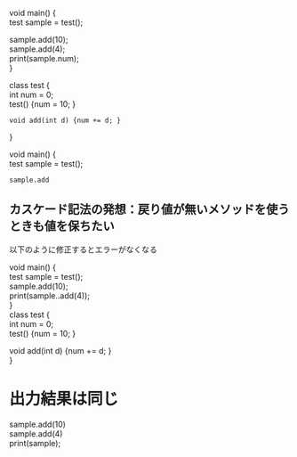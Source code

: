 void main() {  
  test sample = test();  

  sample.add(10);  
  sample.add(4);  
  print(sample.num);  
  }  


  class test {  
    int num = 0;  
    test() {num = 10; }  

    void add(int d) {num += d; }  
  }  

  void main() {  
    test sample = test();  

    sample.add  



## カスケード記法の発想：戻り値が無いメソッドを使うときも値を保ちたい  
以下のように修正するとエラーがなくなる  

void main() {  
  test sample = test();  
  sample.add(10);  
  print(sample..add(4));  
}  
class test {  
  int num = 0;  
  test() {num = 10; }  

  void add(int d) {num += d; }  
}  
# 出力結果は同じ  
sample.add(10)  
sample.add(4)  
print(sample);  

